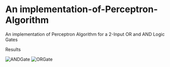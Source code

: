 # An implementation-of-Perceptron-Algorithm
An implementation of Perceptron Algorithm for a 2-Input OR and AND Logic Gates 

Results

![ANDGate](https://user-images.githubusercontent.com/43824418/107288625-6b0da280-6a6c-11eb-962a-4898eea5da80.png)
![ORGate](https://user-images.githubusercontent.com/43824418/107288628-6c3ecf80-6a6c-11eb-9b0f-36ec4a2a33f8.png)
